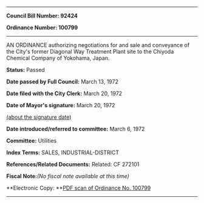 

********

**Council Bill Number: 92424**
   
**Ordinance Number: 100799**
********

 AN ORDINANCE authorizing negotiations for and sale and conveyance of the City's former Diagonal Way Treatment Plant site to the Chiyoda Chemical Company of Yokohama, Japan.

**Status:** Passed
   
**Date passed by Full Council:** March 13, 1972
   
**Date filed with the City Clerk:** March 20, 1972
   
**Date of Mayor's signature:** March 20, 1972
   
[(about the signature date)](/~public/approvaldate.htm)
   
   
   
**Date introduced/referred to committee:** March 6, 1972
   
**Committee:** Utilities
   
   
**Index Terms:** SALES, INDUSTRIAL-DISTRICT

**References/Related Documents:** Related: CF 272101

**Fiscal Note:**_(No fiscal note available at this time)_

**Electronic Copy: **[PDF scan of Ordinance No. 100799](/~archives/Ordinances/Ord_100799.pdf)

********

